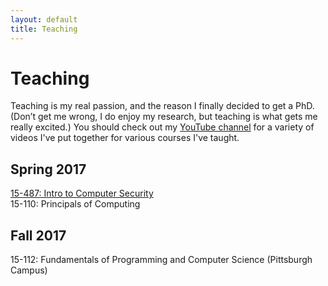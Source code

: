 ```yaml
---
layout: default
title: Teaching
---
```


# Teaching

Teaching is my real passion, and the reason I finally decided to get a PhD. (Don’t get me wrong, I do enjoy my research, but teaching is what gets me really excited.)
You should check out my [YouTube channel](https://www.youtube.com/channel/UCZy1TmqIMQ4perExQerm5bQ) for a variety of videos I've put together for various courses I've taught.

## Spring 2017
[15-487: Intro to Computer Security](http://15487.vsecurity.info/)  
15-110: Principals of Computing

## Fall 2017
15-112: Fundamentals of Programming and Computer Science (Pittsburgh Campus)
